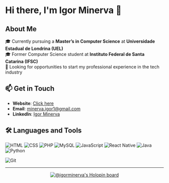 # Hi there, I'm Igor Minerva 👋

## About Me
🎓 Currently pursuing a **Master’s in Computer Science** at **Universidade Estadual de Londrina (UEL)**  
🎓 Former Computer Science student at **Instituto Federal de Santa Catarina (IFSC)**  
💼 Looking for opportunities to start my professional experience in the tech industry  

## 📫 Get in Touch
- **Website**: [Click here](https://igorminerva.github.io/)
- **Email**: [minerva.igor1@gmail.com](mailto:minerva.igor1@gmail.com)  
- **LinkedIn**: [Igor Minerva](https://www.linkedin.com/in/igorminerva/)  

## 🛠️ Languages and Tools
![HTML](https://img.shields.io/badge/-HTML-333?style=flat&logo=html5)
![CSS](https://img.shields.io/badge/-CSS-333?style=flat&logo=css3)
![PHP](https://img.shields.io/badge/-PHP-333?style=flat&logo=php)
![MySQL](https://img.shields.io/badge/-MySQL-333?style=flat&logo=mysql)
![JavaScript](https://img.shields.io/badge/-JavaScript-333?style=flat&logo=javascript)
![React Native](https://img.shields.io/badge/-React%20Native-333?style=flat&logo=react)
![Java](https://img.shields.io/badge/-Java-333?style=flat&logo=java)
![Python](https://img.shields.io/badge/-Python-333?style=flat&logo=python)

![Git](https://img.shields.io/badge/-Git-333?style=flat&logo=git)

---

<p align="center">
  <a href="https://holopin.io/@igorminerva">
    <img src="https://holopin.me/igorminerva" alt="@igorminerva's Holopin board">
  </a>
</p>

